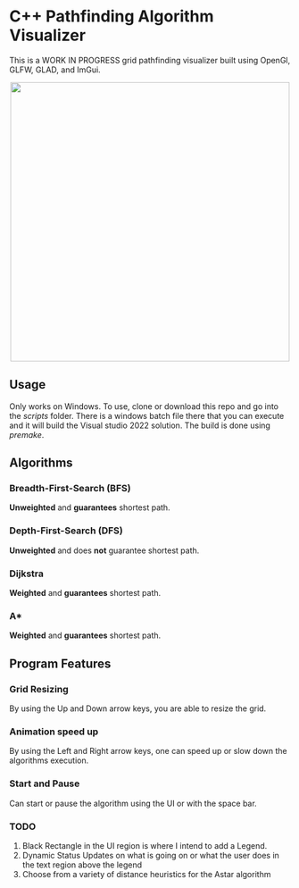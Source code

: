 # C++ Pathfinding Algorithm Visualizer
This is a WORK IN PROGRESS grid pathfinding visualizer built using OpenGl, GLFW, GLAD, and ImGui.

<p align= "center">
<img src="Animation.gif" width="500" height="500" />
</p>

## Usage
Only works on Windows. To use, clone or download this repo and go into the *scripts* folder.
There is a windows batch file there that you can execute and it will build the Visual studio 2022 solution.
The build is done using *premake*.
## Algorithms
### Breadth-First-Search (BFS)
**Unweighted** and **guarantees** shortest path.
### Depth-First-Search (DFS)
**Unweighted** and does **not** guarantee shortest path.
### Dijkstra
**Weighted** and **guarantees** shortest path.
### A*
**Weighted** and **guarantees** shortest path.
## Program Features
### Grid Resizing
By using the Up and Down arrow keys, you are able to resize the grid.
### Animation speed up
By using the Left and Right arrow keys, one can speed up or slow down the algorithms execution.
### Start and Pause
Can start or pause the algorithm using the UI or with the space bar. 
### TODO
1. Black Rectangle in the UI region is where I intend to add a Legend.
2. Dynamic Status Updates on what is going on or what the user does in the text region above the legend
3. Choose from a variety of distance heuristics for the Astar algorithm
